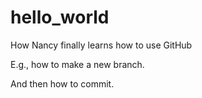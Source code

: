 # hello_world
How Nancy finally learns how to use GitHub

E.g., how to make a new branch.

And then how to commit.

